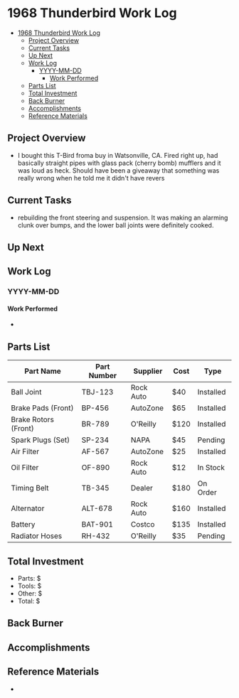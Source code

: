 # 1968 Thunderbird Work Log


- [1968 Thunderbird Work Log](#1968-thunderbird-work-log)
  - [Project Overview](#project-overview)
  - [Current Tasks](#current-tasks)
  - [Up Next](#up-next)
  - [Work Log](#work-log)
    - [YYYY-MM-DD](#yyyy-mm-dd)
      - [Work Performed](#work-performed)
  - [Parts List](#parts-list)
  - [Total Investment](#total-investment)
  - [Back Burner](#back-burner)
  - [Accomplishments](#accomplishments)
  - [Reference Materials](#reference-materials)


## Project Overview
- I bought this T-Bird froma buy in Watsonville, CA. Fired right up, had basically straight pipes with glass pack (cherry bomb) mufflers and it was loud as heck. Should have been a giveaway that something was really wrong when he told me it didn't have revers

## Current Tasks
- rebuilding the front steering and suspension. It was making an alarming clunk over bumps, and the lower ball joints were definitely cooked. 

## Up Next


## Work Log

### YYYY-MM-DD
#### Work Performed
- 


## Parts List
| Part Name | Part Number | Supplier | Cost | Type |
|-----------|-------------|----------|------|--------|
| Ball Joint | TBJ-123 | Rock Auto | $40 | Installed |
| Brake Pads (Front) | BP-456 | AutoZone | $65 | Installed |
| Brake Rotors (Front) | BR-789 | O'Reilly | $120 | Installed |
| Spark Plugs (Set) | SP-234 | NAPA | $45 | Pending |
| Air Filter | AF-567 | AutoZone | $25 | Installed |
| Oil Filter | OF-890 | Rock Auto | $12 | In Stock |
| Timing Belt | TB-345 | Dealer | $180 | On Order |
| Alternator | ALT-678 | Rock Auto | $160 | Installed |
| Battery | BAT-901 | Costco | $135 | Installed |
| Radiator Hoses | RH-432 | O'Reilly | $35 | Pending |

## Total Investment
- Parts: $
- Tools: $
- Other: $
- Total: $

## Back Burner

## Accomplishments

## Reference Materials
- 
